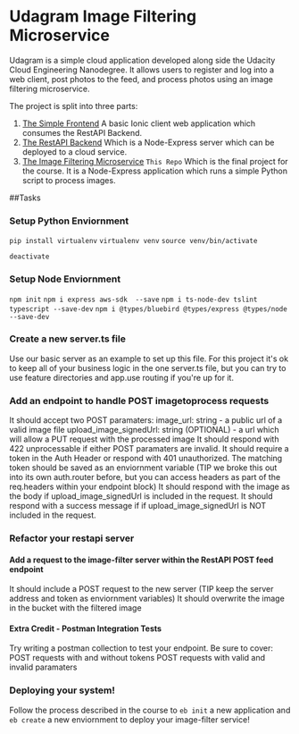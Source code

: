 # Udagram Image Filtering Microservice

Udagram is a simple cloud application developed along side the Udacity Cloud Engineering Nanodegree. It allows users to register and log into a web client, post photos to the feed, and process photos using an image filtering microservice.

The project is split into three parts:
1. [The Simple Frontend](https://github.com/grutt/udacity-c2-frontend)
A basic Ionic client web application which consumes the RestAPI Backend. 
2. [The RestAPI Backend](https://github.com/grutt/udacity-c2-restapi)
Which is a Node-Express server which can be deployed to a cloud service.
3. [The Image Filtering Microservice](https://github.com/grutt/udacity-c2-image-filter) `This Repo`
Which is the final project for the course. It is a Node-Express application which runs a simple Python script to process images.

##Tasks
### Setup Python Enviornment
`pip install virtualenv`
`virtualenv venv`
`source venv/bin/activate`

`deactivate`

### Setup Node Enviornment
`npm init`
`npm i express aws-sdk  --save`
`npm i ts-node-dev tslint typescript --save-dev`
`npm i @types/bluebird @types/express @types/node --save-dev`

### Create a new server.ts file
Use our basic server as an example to set up this file. For this project it's ok to keep all of your business logic in the one server.ts file, but you can try to use feature directories and app.use routing if you're up for it.

### Add an endpoint to handle POST imagetoprocess requests
It should accept two POST paramaters:
    image_url: string - a public url of a valid image file
    upload_image_signedUrl: string (OPTIONAL) - a url which will allow a PUT request with the processed image
It should respond with 422 unprocessable if either POST paramaters are invalid.
It should require a token in the Auth Header or respond with 401 unauthorized.
    The matching token should be saved as an enviornment variable
    (TIP we broke this out into its own auth.router before, but you can access headers as part of the req.headers within your endpoint block)
It should respond with the image as the body if upload_image_signedUrl is included in the request.
It should respond with a success message if if upload_image_signedUrl is NOT included in the request.


### Refactor your restapi server
#### Add a request to the image-filter server within the RestAPI POST feed endpoint
It should include a POST request to the new server (TIP keep the server address and token as enviornment variables)
It should overwrite the image in the bucket with the filtered image


#### Extra Credit - Postman Integration Tests
Try writing a postman collection to test your endpoint. Be sure to cover:
    POST requests with and without tokens
    POST requests with valid and invalid paramaters

### Deploying your system!
Follow the process described in the course to `eb init` a new application and `eb create` a new enviornment to deploy your image-filter service!
